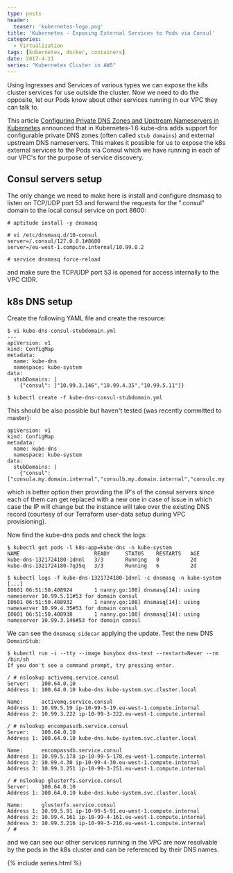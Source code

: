 ```yaml
---
type: posts
header:
  teaser: 'kubernetes-logo.png'
title: 'Kubernetes - Exposing External Services to Pods via Consul'
categories: 
  - Virtualization
tags: [kubernetes, docker, containers]
date: 2017-4-21
series: "Kubernetes Cluster in AWS"
---
```


Using Ingresses and Services of various types we can expose the k8s cluster services for use outside the cluster. Now we need to do the opposite, let our Pods know about other services running in our VPC they can talk to.

This article [Configuring Private DNS Zones and Upstream Nameservers in Kubernetes](http://blog.kubernetes.io/2017/04/configuring-private-dns-zones-upstream-nameservers-kubernetes.html) announced that in Kubernetes-1.6 kube-dns adds support for configurable private DNS zones (often called `stub domains`) and external upstream DNS nameservers. This makes it possible for us to expose the k8s external services to the Pods via Consul which we have running in each of our VPC's for the purpose of service discovery.

## Consul servers setup

The only change we need to make here is install and configure dnsmasq to listen on TCP/UDP port 53 and forward the requests for the ".consul" domain to the local consul service on port 8600:

```
# aptitude install -y dnsmasq
 
# vi /etc/dnsmasq.d/10-consul
server=/.consul/127.0.0.1#8600
server=/eu-west-1.compute.internal/10.99.0.2
 
# service dnsmasq force-reload
```

and make sure the TCP/UDP port 53 is opened for access internally to the VPC CIDR.

## k8s DNS setup

Create the following YAML file and create the resource:

```
$ vi kube-dns-consul-stubdomain.yml
---
apiVersion: v1
kind: ConfigMap
metadata:
  name: kube-dns
  namespace: kube-system
data:
  stubDomains: |
    {"consul": ["10.99.3.146","10.99.4.35","10.99.5.11"]}
 
$ kubectl create -f kube-dns-consul-stubdomain.yml
```

This should be also possible but haven't tested (was recently committed to master):

```
apiVersion: v1
kind: ConfigMap
metadata:
  name: kube-dns
  namespace: kube-system
data:
  stubDomains: |
    {"consul": ["consula.my.domain.internal","consulb.my.domain.internal","consulc.my.domain.internal"]}
```

which is better option then providing the IP's of the consul servers since each of them can get replaced with a new one in case of issue in which case the IP will change but the instance will take over the existing DNS record (courtesy of our Terraform user-data setup during VPC provisioning).

Now find the kube-dns pods and check the logs:

```
$ kubectl get pods -l k8s-app=kube-dns -n kube-system
NAME                        READY     STATUS    RESTARTS   AGE
kube-dns-1321724180-1dnnl   3/3       Running   0          2d
kube-dns-1321724180-7q35q   3/3       Running   6          2d
 
$ kubectl logs -f kube-dns-1321724180-1dnnl -c dnsmasq -n kube-system
[...]
I0601 06:51:50.408924       1 nanny.go:108] dnsmasq[14]: using nameserver 10.99.5.11#53 for domain consul
I0601 06:51:50.408932       1 nanny.go:108] dnsmasq[14]: using nameserver 10.99.4.35#53 for domain consul
I0601 06:51:50.408938       1 nanny.go:108] dnsmasq[14]: using nameserver 10.99.3.146#53 for domain consul
```

We can see the `dnsmasq sidecar` applying the update. Test the new DNS `DomainStub`:

```
$ kubectl run -i --tty --image busybox dns-test --restart=Never --rm /bin/sh
If you don't see a command prompt, try pressing enter.
 
/ # nslookup activemq.service.consul
Server:    100.64.0.10
Address 1: 100.64.0.10 kube-dns.kube-system.svc.cluster.local

Name:      activemq.service.consul
Address 1: 10.99.5.19 ip-10-99-5-19.eu-west-1.compute.internal
Address 2: 10.99.3.222 ip-10-99-3-222.eu-west-1.compute.internal
 
/ # nslookup encompassdb.service.consul
Server:    100.64.0.10
Address 1: 100.64.0.10 kube-dns.kube-system.svc.cluster.local

Name:      encompassdb.service.consul
Address 1: 10.99.5.178 ip-10-99-5-178.eu-west-1.compute.internal
Address 2: 10.99.4.30 ip-10-99-4-30.eu-west-1.compute.internal
Address 3: 10.99.3.251 ip-10-99-3-251.eu-west-1.compute.internal
 
/ # nslookup glusterfs.service.consul
Server:    100.64.0.10
Address 1: 100.64.0.10 kube-dns.kube-system.svc.cluster.local

Name:      glusterfs.service.consul
Address 1: 10.99.5.91 ip-10-99-5-91.eu-west-1.compute.internal
Address 2: 10.99.4.161 ip-10-99-4-161.eu-west-1.compute.internal
Address 3: 10.99.3.216 ip-10-99-3-216.eu-west-1.compute.internal
/ #
```

and we can see our other services running in the VPC are now resolvable by the pods in the k8s cluster and can be referenced by their DNS names.

{% include series.html %}